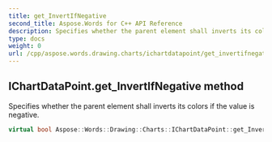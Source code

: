 ```yaml
---
title: get_InvertIfNegative
second_title: Aspose.Words for C++ API Reference
description: Specifies whether the parent element shall inverts its colors if the value is negative. 
type: docs
weight: 0
url: /cpp/aspose.words.drawing.charts/ichartdatapoint/get_invertifnegative/
---
```

## IChartDataPoint.get_InvertIfNegative method


Specifies whether the parent element shall inverts its colors if the value is negative.

```cpp
virtual bool Aspose::Words::Drawing::Charts::IChartDataPoint::get_InvertIfNegative()=0
```

